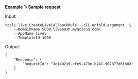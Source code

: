 **Example 1: Sample request**



Input: 

```
tccli live CreateLiveCallbackRule --cli-unfold-argument  \
    --DomainName 5000.livepush.myqcloud.com\
    --AppName live\
    --TemplateId 1000
```

Output: 
```
{
    "Response": {
        "RequestId": "3c140219-cfe9-470e-b241-907877d6fb03"
    }
}
```

